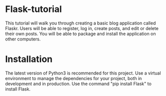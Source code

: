 # Flask-tutorial
This tutorial will walk you through creating a basic blog application called Flaskr. Users will be able to register, log in, create posts, and edit or delete their own posts. You will be able to package and install the application on other computers.
# Installation
The latest version of Python3 is recommended for this project. Use a virtual environment to manage the dependencies for your project, both in development and in production.
Use the command "pip install Flask" to install Flask.
